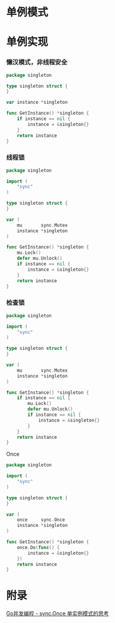 # 单例模式

# 单例实现

### 懒汉模式，非线程安全

```go
package singleton

type singleton struct {
}

var instance *singleton

func GetInstance() *singleton {
	if instance == nil {
		instance = &singleton{}
	}
	return instance
}
```

### 线程锁

```go
package singleton

import (
	"sync"
)

type singleton struct {
}

var (
	mu       sync.Mutex
	instance *singleton
)

func GetInstance() *singleton {
	mu.Lock()
	defer mu.Unlock()
	if instance == nil {
		instance = &singleton{}
	}
	return instance
}
```

### 检查锁

```go
package singleton

import (
	"sync"
)

type singleton struct {
}

var (
	mu       sync.Mutex
	instance *singleton
)

func GetInstance() *singleton {
	if instance == nil {
		mu.Lock()
		defer mu.Unlock()
		if instance == nil {
			instance = &singleton{}
		}
	}
	return instance
}
```

Once

```go
package singleton

import (
	"sync"
)

type singleton struct {
}

var (
	once     sync.Once
	instance *singleton
)

func GetInstance() *singleton {
	once.Do(func() {
		instance = &singleton{}
	})
	return instance
}
```

# 附录

[Go并发编程 - sync.Once 单实例模式的思考](https://mp.weixin.qq.com/s/ELnUQL-EnK8w8EpdbZKDWA)